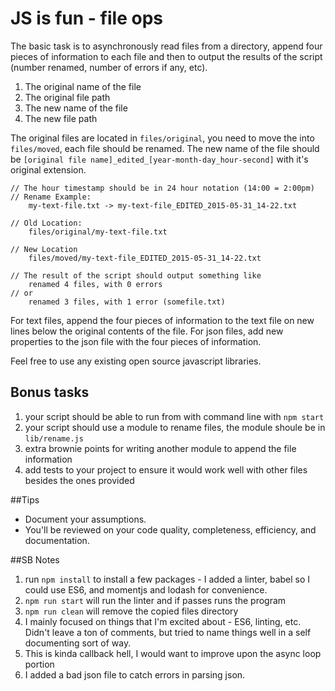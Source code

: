 # JS is fun - file ops

The basic task is to asynchronously read files from a directory, append four pieces of information to each file and then to output the results of the script (number renamed, number of errors if any, etc).

1. The original name of the file
2. The original file path
3. The new name of the file
4. The new file path

The original files are located in `files/original`, you need to move the into `files/moved`, each file should be renamed. The new name of the file should be `[original file name]_edited_[year-month-day_hour-second]` with it's original extension.

```
// The hour timestamp should be in 24 hour notation (14:00 = 2:00pm)
// Rename Example:
	my-text-file.txt -> my-text-file_EDITED_2015-05-31_14-22.txt

// Old Location:
	files/original/my-text-file.txt

// New Location
	files/moved/my-text-file_EDITED_2015-05-31_14-22.txt

// The result of the script should output something like
	renamed 4 files, with 0 errors
// or
	renamed 3 files, with 1 error (somefile.txt)
```

For text files, append the four pieces of information to the text file on new lines below the original contents of the file.
For json files, add new properties to the json file with the four pieces of information.

Feel free to use any existing open source javascript libraries.

## Bonus tasks

1. your script should be able to run from with command line with `npm start`
2. your script should use a module to rename files, the module shoule be in `lib/rename.js`
3. extra brownie points for writing another module to append the file information
4. add tests to your project to ensure it would work well with other files besides the ones provided

##Tips

* Document your assumptions.
* You'll be reviewed on your code quality, completeness, efficiency, and documentation.

##SB Notes

1. run `npm install` to install a few packages - I added a linter, babel so I could use ES6,
and momentjs and lodash for convenience.
2. `npm run start` will run the linter and if passes runs the program
3. `npm run clean` will remove the copied files directory
4. I mainly focused on things that I'm excited about - ES6, linting, etc. Didn't
leave a ton of comments, but tried to name things well in a self documenting sort of way.
5. This is kinda callback hell, I would want to improve upon the async loop portion
6. I added a bad json file to catch errors in parsing json.
